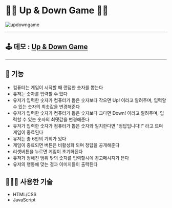 # ☝🏻 Up & Down Game 👎🏻

![updowngame](https://github.com/SpringDream0406/noonaUpDownGame/assets/150095756/274d273c-0d6c-45df-b0f3-dfe02659486b)
<hr>

## 🕹️ 데모 : [Up & Down Game](https://noonaupdowngame.netlify.app/)
<hr>

## 🦾 기능
- 컴퓨터는 게임이 시작할 때 랜덤한 숫자를 뽑는다
- 유저는 숫자를 입력할 수 있다
- 유저가 입력한 숫자가 컴퓨터가 뽑은 숫자보다 작으면 Up! 이라고 알려주며, 입력할 수 있는 숫자의 최솟값을 변경해준다
- 유저가 입력한 숫자가 컴퓨터가 뽑은 숫자보다 크다면 Down! 이라고 알려주며, 입력할 수 있는 숫자의 최댓값을 변경해준다
- 유저가 입력한 숫자가 컴퓨터가 뽑은 숫자와 일치한다면 "정답입니다!!" 라고 뜨며 게임이 종료된다
- 유저는 총 6번의 기회가 있다
- 게임이 종료되면 버튼은 비활성화 되며 정답을 공개해준다
- 리셋버튼을 누르면 게임이 초기화된다
- 유저가 정해진 범위 밖의 숫자를 입력할시에 경고메시지가 뜬다
- 유저의 행동에 맞는 결과 이미지들이 출력된다

## 👨🏻‍💻 사용한 기술
- HTML/CSS
- JavaScript
